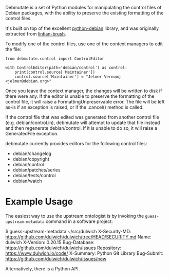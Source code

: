 Debmutate is a set of Python modules for manipulating the control files of
Debian packages, with the ability to preserve the existing formatting of
the control files.

It's built on top of the excellent
[python-debian](https://salsa.debian.org/python-debian-team/python-debian)
library, and was originally extracted from
[lintian-brush](https://salsa.debian.org/jelmer/lintian-brush).

To modify one of the control files, use one of the context managers to edit the file:

    from debmutate.control import ControlEditor

    with ControlEditor(path='debian/control') as control:
        print(control.source['Maintainer'])
        control.source['Maintainer'] = "Jelmer Vernooĳ <jelmer@debian.org>"

Once you leave the context manager, the changes will be written to disk if
there were any. If the editor is unable to preserve the formatting of the
control file, it will raise a FormattingUnpreservable error. The file will be
left as-is if an exception is raised, or if the .cancel() method is called.

If the control file that was edited was generated from another control file
(e.g. debian/control.in), debmutate will attempt to update that file instead
and then regenerate debian/control. If it is unable to do so, it will raise
a GeneratedFile exception.

debmutate currently provides editors for the following control files:

 * debian/changelog
 * debian/copyright
 * debian/control
 * debian/patches/series
 * debian/tests/control
 * debian/watch

Example Usage
=============

The easiest way to use the upstream ontologist is by invoking the
``guess-upstream-metadata`` command in a software project:

  $ guess-upstream-metadata ~/src/dulwich
  X-Security-MD: https://github.com/dulwich/dulwich/tree/HEAD/SECURITY.md
  Name: dulwich
  X-Version: 0.20.15
  Bug-Database: https://github.com/dulwich/dulwich/issues
  Repository: https://www.dulwich.io/code/
  X-Summary: Python Git Library
  Bug-Submit: https://github.com/dulwich/dulwich/issues/new

Alternatively, there is a Python API.
